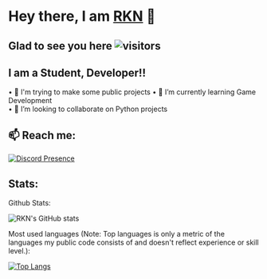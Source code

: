 # Hey there, I am [RKN](https://github.com/whyrkn) 👋

## Glad to see you here ![visitors](https://visitor-badge.glitch.me/badge?page_id=readme)
## I am a Student, Developer!!


• 🎯 I'm trying to make some public projects
• 🌱 I’m currently learning Game Development  
• 👯 I’m looking to collaborate on Python projects  


## 📫 Reach me:

[![Discord Presence](https://lanyard.cnrad.dev/api/782128271876816906)](https://discord.com/users/782128271876816906)




## Stats:

Github Stats:

![RKN's GitHub stats](https://github-readme-stats.vercel.app/api?username=whyrkn&show_icons=true&theme=radical&count_private=true)

Most used languages (Note: Top languages is only a metric of the languages my public code consists of and doesn't reflect experience or skill level.):

[![Top Langs](https://github-readme-stats.vercel.app/api/top-langs/?username=whyrkn&layout=compact&count_private=true)](https://github.com/whyrkn/)






